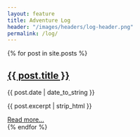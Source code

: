```yaml
---
layout: feature
title: Adventure Log
header: "/images/headers/log-header.png"
permalink: /log/
---
```


<script>
var container = document.querySelector('.masonry');
var msnry = new Masonry( container, {
  itemSelector: '.col-sm-6',
  columnWidth: '.col-sm-6'
});
</script>

<div class="row js-masonry" data-masonry-options='{ "itemSelector": ".col-sm-6", "columnWidth": ".col-sm-6" }'>
    {% for post in site.posts %}
    <div class="masonry">
         <div class="col-sm-6">
            <div class="log-entry">
                <div class="log-desc">
                    <h2><a href="{{ post.url }}">{{ post.title }}</a></h2>
                    <p class="post-meta">{{ post.date | date_to_string }}</p>
                    <p>{{ post.excerpt | strip_html }}</p>
                    <a href="{{ post.url }}" class="more">Read more...</a>
                </div>
            </div>
        </div>
    </div>
    {% endfor %}
</div>